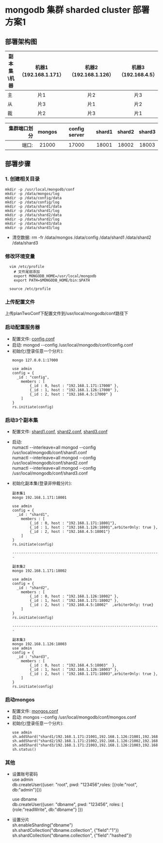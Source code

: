 # mongodb 集群 sharded cluster 部署方案1

## 部署架构图
| 副本集\机器 |  机器1（192.168.1.171）| 机器2（192.168.1.126）| 机器3（192.168.4.5）|
| ---------  |:---------:| :-----:| :-----:|
|主	|片1|	片2|	片3|			                                                              
|从	|片3|	片1|	片2|							
|裁	|片2|	片3|	片1|							

| 集群端口划分 |	mongos | config server | shard1 | shard2 |	shard3 |
| ---------: |:-------:| :------------:| :-----:|:------:|:-------:|
|       端口: |  21000	|      17000    |	 18001 | 18002  |	18003   |


## 部署步骤

### 1. 创建相关目录
  ```
  mkdir -p /usr/local/mongodb/conf
  mkdir -p /data/mongos/log
  mkdir -p /data/config/data
  mkdir -p /data/config/log
  mkdir -p /data/shard1/data
  mkdir -p /data/shard1/log
  mkdir -p /data/shard2/data
  mkdir -p /data/shard2/log
  mkdir -p /data/shard3/data
  mkdir -p /data/shard3/log

  ```
  - 清空数据: rm -fr /data/mongos /data/config /data/shard1 /data/shard2 /data/shard3

### 修改环境变量
```
  vim /etc/profile
    # 文件尾部添加
    export MONGODB_HOME=/usr/local/mongodb
    export PATH=$MONGODB_HOME/bin:$PATH
  
  source /etc/profile 
```

### 上传配置文件
  上传planTwoConf下配置文件到/usr/local/mongodb/conf路径下
  
### 启动配置服务器
- 配置文件: [config.conf](./planTwoConf/config.conf)
- 启动: mongod --config /usr/local/mongodb/conf/config.conf
- 初始化(登录任意一个分片):
  ```
  mongo 127.0.0.1:17000

  use admin
  config = {
    _id : "config",
      members : [
          {_id : 0, host : "192.168.1.171:17000" },
          {_id : 1, host : "192.168.1.126:17000" },
          {_id : 2, host : "192.168.4.5:17000" }
      ]
  }
  rs.initiate(config)
  ```





### 启动3个副本集
- 配置文件: [shard1.conf](./planTwoConf/shard1.conf), [shard2.conf](./planTwoConf/shard2.conf), [shard3.conf](./planTwoConf/shard3.conf)
- 启动:  
  numactl --interleave=all mongod  --config  /usr/local/mongodb/conf/shard1.conf  
  numactl --interleave=all mongod  --config  /usr/local/mongodb/conf/shard2.conf  
  numactl --interleave=all mongod  --config  /usr/local/mongodb/conf/shard3.conf  

- 初始化副本集(登录非仲裁分片):
  ```
  副本集1
  mongo 192.168.1.171:18001

  use admin
  config = {
    _id : "shard1",
      members : [
          {_id : 0, host : "192.168.1.171:18001"},
          {_id : 1, host : "192.168.1.126:18001",arbiterOnly: true },
          {_id : 2, host : "192.168.4.5:18001"}
      ]
  }
  rs.initiate(config)

  --------------------------------------------------------------------

  副本集2
  mongo 192.168.1.171:18002

  use admin
  config = {
    _id : "shard2",
      members : [
          {_id : 0, host : "192.168.1.126:18002" },
          {_id : 1, host : "192.168.1.171:18002" },
          {_id : 2, host : "192.168.4.5:18002"  ,arbiterOnly: true}
      ]
  }
  rs.initiate(config)

  --------------------------------------------------------------------
    
  副本集3
  mongo 192.168.1.126:18003
  use admin
  config = {
    _id : "shard3",
      members : [
          {_id : 0, host : "192.168.4.5:18003"  },
          {_id : 1, host : "192.168.1.126:18003" },
          {_id : 2, host : "192.168.1.171:18003",arbiterOnly: true },
      ]
  }
  rs.initiate(config)
  ```

### 启动mongos
- 配置文件: [mongos.conf](./planTwoConf/mongos.conf)
- 启动: mongos  --config  /usr/local/mongodb/conf/mongos.conf
- 初始化(登录任意一个分片):
  ```
  use admin
  sh.addShard("shard1/192.168.1.171:21001,192.168.1.126:21001,192.168.4.5:21001")
  sh.addShard("shard2/192.168.1.171:21002,192.168.1.126:21002,192.168.4.5:21002")
  sh.addShard("shard3/192.168.1.171:21003,192.168.1.126:21003,192.168.4.5:21003")
  sh.status()
  ```

### 其他
- 设置账号密码  
   use admin  
   db.createUser({user: "root", pwd: "123456",roles: [{role:"root", db:"admin"}]})  

   use dbname  
   db.createUser({user: "dbname",  pwd: "123456",  roles: [ {role:"readWrite", db:"dbname"} ]})	

- 设置分片  
  sh.enableSharding("dbname")  
  sh.shardCollection("dbname.collection", {"field":"1"})  
  sh.shardCollection("dbname.collection", {"field":"hashed"})  



